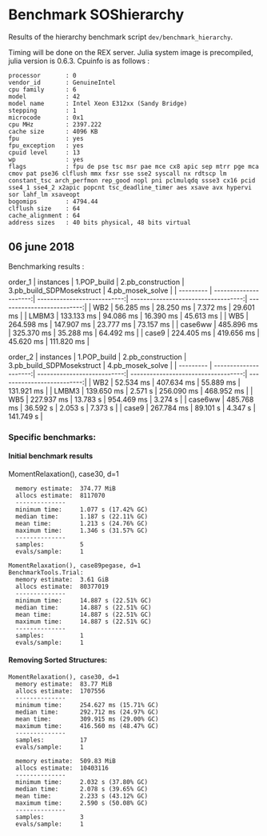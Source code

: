 # Benchmark SOShierarchy

Results of the hierarchy benchmark script `dev/benchmark_hierarchy`.

Timing will be done on the REX server. Julia system image is precompiled, julia version is 0.6.3.
Cpuinfo is as follows :

```
processor       : 0
vendor_id       : GenuineIntel
cpu family      : 6
model           : 42
model name      : Intel Xeon E312xx (Sandy Bridge)
stepping        : 1
microcode       : 0x1
cpu MHz         : 2397.222
cache size      : 4096 KB
fpu             : yes
fpu_exception   : yes
cpuid level     : 13
wp              : yes
flags           : fpu de pse tsc msr pae mce cx8 apic sep mtrr pge mca cmov pat pse36 clflush mmx fxsr sse sse2 syscall nx rdtscp lm constant_tsc arch_perfmon rep_good nopl pni pclmulqdq ssse3 cx16 pcid sse4_1 sse4_2 x2apic popcnt tsc_deadline_timer aes xsave avx hypervi
sor lahf_lm xsaveopt
bogomips        : 4794.44
clflush size    : 64
cache_alignment : 64
address sizes   : 40 bits physical, 48 bits virtual
```

## 06 june 2018
Benchmarking results :

order_1
| instances |           1.POP_build |           2.pb_construction |           3.pb_build_SDPMosekstruct |           4.pb_mosek_solve |
| --------- | ---------------------:| ---------------------------:| -----------------------------------:| --------------------------:|
|       WB2 |             56.285 ms |                   28.250 ms |                            7.372 ms |                  29.601 ms |
|     LMBM3 |            133.133 ms |                   94.086 ms |                           16.390 ms |                  45.613 ms |
|       WB5 |            264.598 ms |                  147.907 ms |                           23.777 ms |                  73.157 ms |
|   case6ww |            485.896 ms |                  325.370 ms |                           35.288 ms |                  64.492 ms |
|     case9 |            224.405 ms |                  419.656 ms |                           45.620 ms |                 111.820 ms |


order_2
| instances |           1.POP_build |           2.pb_construction |           3.pb_build_SDPMosekstruct |           4.pb_mosek_solve |
| --------- | ---------------------:| ---------------------------:| -----------------------------------:| --------------------------:|
|       WB2 |             52.534 ms |                  407.634 ms |                           55.889 ms |                 131.921 ms |
|     LMBM3 |            139.650 ms |                     2.571 s |                          256.090 ms |                 468.952 ms |
|       WB5 |            227.937 ms |                    13.783 s |                          954.469 ms |                    3.274 s |
|   case6ww |            485.768 ms |                    36.592 s |                             2.053 s |                    7.373 s |
|     case9 |            267.784 ms |                    89.101 s |                             4.347 s |                  141.749 s |

### Specific benchmarks:

#### Initial benchmark results
MomentRelaxation(), case30, d=1
```
  memory estimate:  374.77 MiB
  allocs estimate:  8117070
  --------------
  minimum time:     1.077 s (17.42% GC)
  median time:      1.187 s (22.11% GC)
  mean time:        1.213 s (24.76% GC)
  maximum time:     1.346 s (31.57% GC)
  --------------
  samples:          5
  evals/sample:     1
```

```
MomentRelaxation(), case89pegase, d=1
BenchmarkTools.Trial:
  memory estimate:  3.61 GiB
  allocs estimate:  80377019
  --------------
  minimum time:     14.887 s (22.51% GC)
  median time:      14.887 s (22.51% GC)
  mean time:        14.887 s (22.51% GC)
  maximum time:     14.887 s (22.51% GC)
  --------------
  samples:          1
  evals/sample:     1
```

#### Removing Sorted Structures:

```
MomentRelaxation(), case30, d=1
  memory estimate:  83.77 MiB
  allocs estimate:  1707556
  --------------
  minimum time:     254.627 ms (15.71% GC)
  median time:      292.712 ms (24.97% GC)
  mean time:        309.915 ms (29.00% GC)
  maximum time:     416.560 ms (48.47% GC)
  --------------
  samples:          17
  evals/sample:     1
```

```
  memory estimate:  509.83 MiB
  allocs estimate:  10403116
  --------------
  minimum time:     2.032 s (37.80% GC)
  median time:      2.078 s (39.65% GC)
  mean time:        2.233 s (43.12% GC)
  maximum time:     2.590 s (50.08% GC)
  --------------
  samples:          3
  evals/sample:     1
```